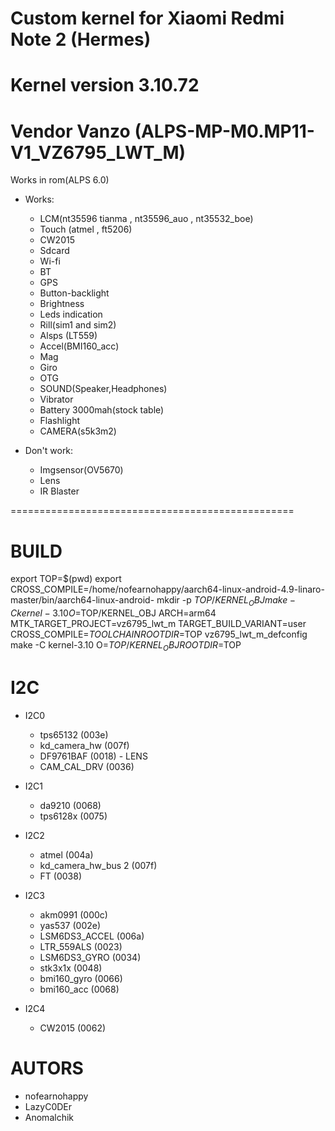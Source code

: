 # Custom kernel for Xiaomi Redmi Note 2 (Hermes)
# Kernel version 3.10.72
# Vendor Vanzo (ALPS-MP-M0.MP11-V1_VZ6795_LWT_M)
Works in rom(ALPS 6.0)

* Works:
	* LCM(nt35596 tianma , nt35596_auo , nt35532_boe)
	* Touch (atmel , ft5206)
	* CW2015
	* Sdcard
	* Wi-fi
	* BT
	* GPS
	* Button-backlight
	* Brightness
	* Leds indication
	* Rill(sim1 and sim2)
	* Alsps (LT559)
	* Accel(BMI160_acc)
	* Mag
	* Giro
	* OTG
	* SOUND(Speaker,Headphones)
	* Vibrator
	* Battery 3000mah(stock table)
	* Flashlight
	* CAMERA(s5k3m2)


* Don't work:
	* Imgsensor(OV5670)
	* Lens
	* IR Blaster

=================================================
# BUILD
export TOP=$(pwd)
export CROSS_COMPILE=/home/nofearnohappy/aarch64-linux-android-4.9-linaro-master/bin/aarch64-linux-android-
mkdir -p $TOP/KERNEL_OBJ
make -C kernel-3.10 O=$TOP/KERNEL_OBJ ARCH=arm64 MTK_TARGET_PROJECT=vz6795_lwt_m TARGET_BUILD_VARIANT=user CROSS_COMPILE=$TOOLCHAIN ROOTDIR=$TOP vz6795_lwt_m_defconfig
make -C kernel-3.10 O=$TOP/KERNEL_OBJ ROOTDIR=$TOP

# I2C

* I2C0
	* tps65132              (003e)
	* kd_camera_hw          (007f)
	* DF9761BAF             (0018) - LENS
	* CAM_CAL_DRV           (0036)

* I2C1
	* da9210                (0068)
	* tps6128x              (0075)

* I2C2
	* atmel                 (004a)
	* kd_camera_hw_bus 2    (007f)
	* FT			(0038)

* I2C3
	* akm0991               (000c)
	* yas537                (002e)
	* LSM6DS3_ACCEL         (006a)
	* LTR_559ALS		(0023)
	* LSM6DS3_GYRO		(0034)
	* stk3x1x               (0048)
	* bmi160_gyro		(0066)
	* bmi160_acc		(0068)

* I2C4
	* CW2015 		(0062)

# AUTORS
* nofearnohappy
* LazyC0DEr
* Anomalchik
